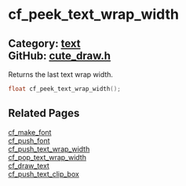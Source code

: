 [](../header.md ':include')

# cf_peek_text_wrap_width

Category: [text](/api_reference?id=text)  
GitHub: [cute_draw.h](https://github.com/RandyGaul/cute_framework/blob/master/include/cute_draw.h)  
---

Returns the last text wrap width.

```cpp
float cf_peek_text_wrap_width();
```

## Related Pages

[cf_make_font](/text/cf_make_font.md)  
[cf_push_font](/text/cf_push_font.md)  
[cf_push_text_wrap_width](/text/cf_push_text_wrap_width.md)  
[cf_pop_text_wrap_width](/text/cf_pop_text_wrap_width.md)  
[cf_draw_text](/text/cf_draw_text.md)  
[cf_push_text_clip_box](/text/cf_push_text_clip_box.md)  
